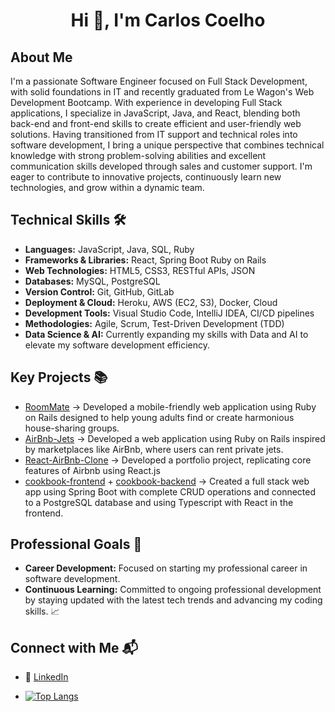 <h1 align="center">Hi 👋, I'm Carlos Coelho</h1>

## About Me
I'm a passionate Software Engineer focused on Full Stack Development, with solid foundations in IT and recently graduated from Le Wagon's Web Development Bootcamp. With experience in developing Full Stack applications, I specialize in JavaScript, Java, and React, blending both back-end and front-end skills to create efficient and user-friendly web solutions.
Having transitioned from IT support and technical roles into software development, I bring a unique perspective that combines technical knowledge with strong problem-solving abilities and excellent communication skills developed through sales and customer support. I'm eager to contribute to innovative projects, continuously learn new technologies, and grow within a dynamic team.

## Technical Skills 🛠️
- **Languages:** JavaScript, Java, SQL, Ruby
- **Frameworks & Libraries:** React, Spring Boot Ruby on Rails
- **Web Technologies:** HTML5, CSS3, RESTful APIs, JSON
- **Databases:** MySQL, PostgreSQL
- **Version Control:** Git, GitHub, GitLab
- **Deployment & Cloud:** Heroku, AWS (EC2, S3), Docker, Cloud
- **Development Tools:** Visual Studio Code, IntelliJ IDEA, CI/CD pipelines
- **Methodologies:** Agile, Scrum, Test-Driven Development (TDD)
- **Data Science & AI:** Currently expanding my skills with Data and AI to elevate my software development efficiency.

## Key Projects 📚
- [RoomMate](https://github.com/Cauxi/Room-Mate) -> Developed a mobile-friendly web application using Ruby on Rails designed to help young adults find or create harmonious house-sharing groups.
- [AirBnb-Jets](https://github.com/Cauxi/AirBnb-Jets) -> Developed a web application using Ruby on Rails inspired by marketplaces like AirBnb, where users can rent private jets.
- [React-AirBnb-Clone](https://github.com/Cauxi/react-airbnb-clone) -> Developed a portfolio project, replicating core features of Airbnb using React.js
- [cookbook-frontend](https://github.com/Cauxi/cookbook-frontend) + [cookbook-backend](https://github.com/Cauxi/cookbook-backend) -> Created a full stack web app using Spring Boot with complete CRUD operations and connected to a PostgreSQL database and using Typescript with React in the frontend.

## Professional Goals 🚀
- **Career Development:** Focused on starting my professional career in software development.
- **Continuous Learning:** Committed to ongoing professional development by staying updated with the latest tech trends and advancing my coding skills. 📈

## Connect with Me 📬
- 🔗 [LinkedIn](https://www.linkedin.com/in/cauxi/)

- [![Top Langs](https://github-readme-stats.vercel.app/api/top-langs/?username=Cauxi)](https://github.com/Cauxi/github-readme-stats)

